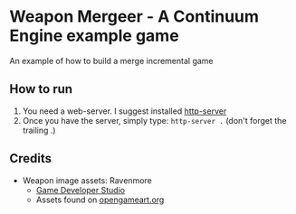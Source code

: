 # Weapon Mergeer - A Continuum Engine example game

An example of how to build a merge incremental game

## How to run

1. You need a web-server. I suggest installed [http-server](https://www.npmjs.com/package/http-server)
2. Once you have the server, simply type: `http-server .` (don't forget the trailing .)

## Credits

* Weapon image assets: Ravenmore
    * [Game Developer Studio](http://dyncha.net)
    * Assets found on [opengameart.org](https://opengameart.org/content/fantasy-icon-pack-by-ravenmore-0)
